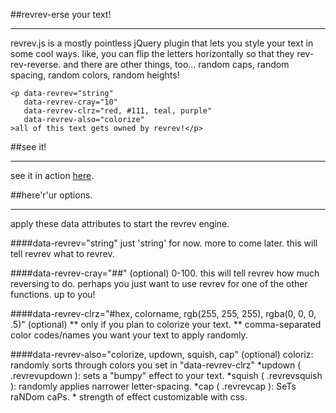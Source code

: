 ##revrev-erse your text!
- - -
revrev.js is a mostly pointless jQuery plugin that lets you style your text in some cool ways. like, you can flip the letters horizontally so that they rev-rev-reverse. and there are other things, too... random caps, random spacing, random colors, random heights!

    <p data-revrev="string"
       data-revrev-cray="10"
       data-revrev-clrz="red, #111, teal, purple"
       data-revrev-also="colorize"
    >all of this text gets owned by revrev!</p>

##see it!
- - -
see it in action [here](http://spsawchuk.github.com/revrev.js).

##here'r'ur options.
- - -
apply these data attributes to start the revrev engine.

####data-revrev="string"
    just 'string' for now. more to come later. this will tell revrev what to revrev.

####data-revrev-cray="##" (optional)
    0-100. this will tell revrev how much reversing to do.
    perhaps you just want to use revrev for one of the other functions. up to you!

####data-revrev-clrz="#hex, colorname, rgb(255, 255, 255), rgba(0, 0, 0, .5)" (optional)
    ** only if you plan to colorize your text. **
    comma-separated color codes/names you want your text to apply randomly.

####data-revrev-also="colorize, updown, squish, cap" (optional)
    coloriz: randomly sorts through colors you set in "data-revrev-clrz"
    *updown ( .revrevupdown ): sets a "bumpy" effect to your text.
    *squish ( .revrevsquish ): randomly applies narrower letter-spacing.
    *cap ( .revrevcap ): SeTs raNDom caPs.
    * strength of effect customizable with css.